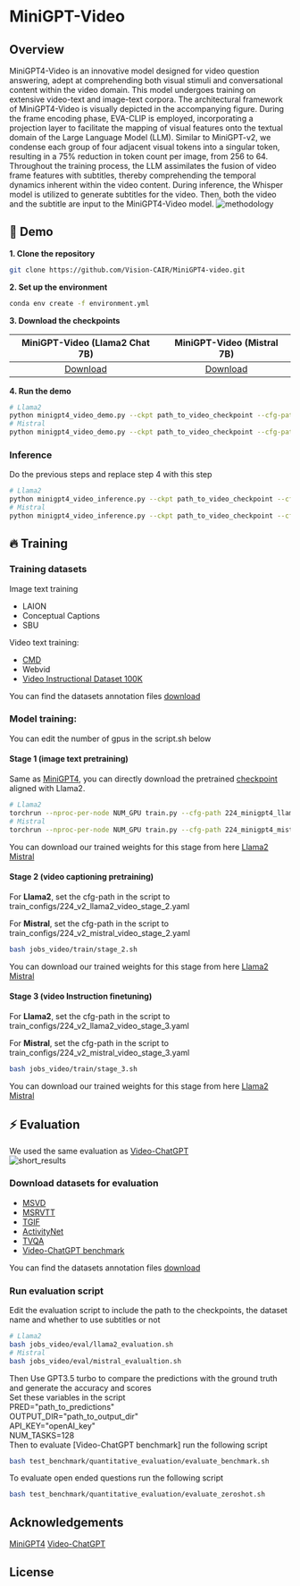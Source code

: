 # MiniGPT-Video
<!-- technical report link  -->
<!-- demo link  -->
## Overview
MiniGPT4-Video is an innovative model designed for video question answering, adept at comprehending both visual stimuli and conversational content within the video domain. This model undergoes training on extensive video-text and image-text corpora. The architectural framework of MiniGPT4-Video is visually depicted in the accompanying figure. During the frame encoding phase, EVA-CLIP is employed, incorporating a projection layer to facilitate the mapping of visual features onto the textual domain of the Large Language Model (LLM). Similar to MiniGPT-v2, we condense each group of four adjacent visual tokens into a singular token, resulting in a 75% reduction in token count per image, from 256 to 64. Throughout the training process, the LLM assimilates the fusion of video frame features with subtitles, thereby comprehending the temporal dynamics inherent within the video content. During inference, the Whisper model is utilized to generate subtitles for the video. Then, both the video and the subtitle are input to the MiniGPT4-Video model.
![methodology](repo_imgs/short_video_figure_new.jpg)

## :rocket: Demo
**1. Clone the repository** <br>
```bash
git clone https://github.com/Vision-CAIR/MiniGPT4-video.git
```
**2. Set up the environment** <br>
```bash
conda env create -f environment.yml
```
**3. Download the checkpoints**

| MiniGPT-Video (Llama2 Chat 7B) | MiniGPT-Video (Mistral 7B) |
:------------------------------------------------------------------------------------------------:|:----------------------------------------------------------------------------------------------:
| [Download](https://huggingface.co/Vision-CAIR/MiniGPT4-Video/blob/main/checkpoints/video_llama_checkpoint_last.pth) | [Download](https://huggingface.co/Vision-CAIR/MiniGPT4-Video/blob/main/checkpoints/video_mistral_checkpoint_best.pth) |

**4. Run the demo** <br>

```bash
# Llama2
python minigpt4_video_demo.py --ckpt path_to_video_checkpoint --cfg-path test_configs/llama2_test_config.yaml
# Mistral
python minigpt4_video_demo.py --ckpt path_to_video_checkpoint --cfg-path test_configs/mistral_test_config.yaml
```
### Inference
Do the previous steps and replace step 4 with this step 

```bash
# Llama2
python minigpt4_video_inference.py --ckpt path_to_video_checkpoint --cfg-path test_configs/llama2_test_config.yaml --video_path path_to_video --question "Your question here" 
# Mistral
python minigpt4_video_inference.py --ckpt path_to_video_checkpoint --cfg-path test_configs/mistral_test_config.yaml --video_path path_to_video --question "Your question here" 
```
## :fire: Training

### Training datasets

Image text training<br>
+ LAION <br>
+ Conceptual Captions <br>
+ SBU <br>

Video text training:<br>

+ [CMD](https://www.robots.ox.ac.uk/~vgg/data/condensed-movies/) <br>
+ Webvid <br> <!-- -[Webvid](https://huggingface.co/datasets/TempoFunk/webvid-10M?row=2)  -->
+ [Video Instructional Dataset 100K](https://huggingface.co/datasets/MBZUAI/VideoInstruct-100K) <br>

You can find the datasets annotation files [download](https://huggingface.co/Vision-CAIR/MiniGPT4-Video/tree/main/datasets/training_datasets) <br>

### Model training: 
You can edit the number of gpus in the script.sh below<br>
#### Stage 1 (image text pretraining)

Same as [MiniGPT4](https://github.com/Vision-CAIR/MiniGPT-4), you can directly download the pretrained [checkpoint](https://drive.google.com/file/d/11nAPjEok8eAGGEG1N2vXo3kBLCg0WgUk/view?usp=sharing) aligned with Llama2.

```bash
# Llama2
torchrun --nproc-per-node NUM_GPU train.py --cfg-path 224_minigpt4_llama2_image.yaml
# Mistral
torchrun --nproc-per-node NUM_GPU train.py --cfg-path 224_minigpt4_mistral_image.yaml
```
You can download our trained weights for this stage from here [Llama2](https://huggingface.co/Vision-CAIR/MiniGPT4-Video/blob/main/checkpoints/image_llama2_checkpoint.pth) [Mistral](https://huggingface.co/Vision-CAIR/MiniGPT4-Video/blob/main/checkpoints/image_mistral_checkpoint.pth)<br>
#### Stage 2 (video captioning pretraining)

For **Llama2**, set the cfg-path in the script to train_configs/224_v2_llama2_video_stage_2.yaml <br>

For **Mistral**, set the cfg-path in the script to train_configs/224_v2_mistral_video_stage_2.yaml <br>

```bash
bash jobs_video/train/stage_2.sh
```
You can download our trained weights for this stage from here [Llama2](https://huggingface.co/Vision-CAIR/MiniGPT4-Video/blob/main/checkpoints/video_captioning_llama_checkpoint_last.pth) [Mistral](https://huggingface.co/Vision-CAIR/MiniGPT4-Video/blob/main/checkpoints/video_captioning_mistral_checkpoint_last.pth)<br>

#### Stage 3 (video Instruction finetuning)

For **Llama2**, set the cfg-path in the script to train_configs/224_v2_llama2_video_stage_3.yaml <br>

For **Mistral**, set the cfg-path in the script to train_configs/224_v2_mistral_video_stage_3.yaml <br>

```bash
bash jobs_video/train/stage_3.sh
```
You can download our trained weights for this stage from here [Llama2](https://huggingface.co/Vision-CAIR/MiniGPT4-Video/blob/main/checkpoints/video_llama_checkpoint_best.pth) [Mistral](https://huggingface.co/Vision-CAIR/MiniGPT4-Video/blob/main/checkpoints/video_mistral_checkpoint_best.pth)<br>

## :zap: Evaluation
We used the same evaluation as [Video-ChatGPT](https://mbzuai-oryx.github.io/Video-ChatGPT/)<br>
![short_results](repo_imgs/short_results.PNG)

### Download datasets for evaluation
+ [MSVD](https://www.cs.utexas.edu/users/ml/clamp/videoDescription/) <br>
+ [MSRVTT](https://cove.thecvf.com/datasets/839) <br>
+ [TGIF](https://github.com/YunseokJANG/tgif-qa/blob/master/dataset/README.md) <br>
+ [ActivityNet](https://mbzuaiac-my.sharepoint.com/:u:/g/personal/hanoona_bangalath_mbzuai_ac_ae/ESa302OCJMNHsMk7wuBbQc8BZH5CqlcdCWiSpXynQZDfAQ?e=CrOPbm) <br>
+ [TVQA](https://tvqa.cs.unc.edu/) <br>
+ [Video-ChatGPT benchmark](https://mbzuai-oryx.github.io/Video-ChatGPT/) <br>

You can find the datasets annotation files [download](https://huggingface.co/Vision-CAIR/MiniGPT4-Video/tree/main/datasets/evaluation_datasets) <br>

### Run evaluation script
Edit the evaluation script to include the path to the checkpoints, the dataset name and whether to use subtitles or not <br> 

```bash
# Llama2
bash jobs_video/eval/llama2_evaluation.sh
# Mistral
bash jobs_video/eval/mistral_evalualtion.sh
```
Then Use GPT3.5 turbo to compare the predictions with the ground truth and generate the accuracy and scores <br>
Set these variables in the script <br>
PRED="path_to_predictions"<br>
OUTPUT_DIR="path_to_output_dir"<br>
API_KEY="openAI_key"<br>
NUM_TASKS=128<br>
Then to evaluate [Video-ChatGPT benchmark] run the following script <br>
```bash
bash test_benchmark/quantitative_evaluation/evaluate_benchmark.sh
```
To evaluate open ended questions run the following script <br>
```bash
bash test_benchmark/quantitative_evaluation/evaluate_zeroshot.sh
```
## Acknowledgements
[MiniGPT4](https://github.com/Vision-CAIR/MiniGPT-4/tree/main?tab=readme-ov-file)
[Video-ChatGPT](https://mbzuai-oryx.github.io/Video-ChatGPT/)

## License
